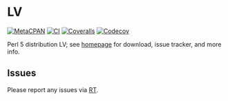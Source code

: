 # LV

[![MetaCPAN](https://img.shields.io/cpan/v/LV.svg)](https://metacpan.org/release/LV)
[![CI](https://github.com/tobyink/p5-lv/workflows/CI/badge.svg)](https://github.com/tobyink/p5-lv/actions)
[![Coveralls](https://coveralls.io/repos/tobyink/p5-lv/badge.svg?branch=master&amp;service=github)](https://coveralls.io/github/tobyink/p5-lv)
[![Codecov](https://codecov.io/gh/tobyink/p5-lv/branch/master/graph/badge.svg)](https://codecov.io/gh/tobyink/p5-lv)

Perl 5 distribution LV; see [homepage](https://metacpan.org/release/LV)
for download, issue tracker, and more info.

## Issues

Please report any issues via [RT](https://rt.cpan.org/Dist/Display.html?Queue=LV).
